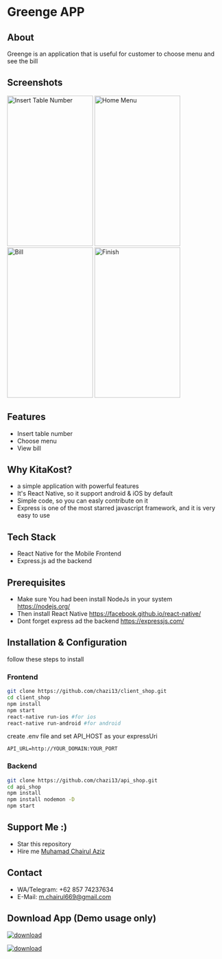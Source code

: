 # Greenge APP

## About

Greenge is an application that is useful for customer to choose menu and see the bill

## Screenshots

<p float="left">
 <img src="https://user-images.githubusercontent.com/48378351/64190203-037b1d00-cea0-11e9-9759-5be8c7d24ae8.png" width="200" height="350" alt="Insert Table Number"/>
 <img src="https://user-images.githubusercontent.com/48378351/64190237-14c42980-cea0-11e9-9562-e4b86a4cc00c.png" width="200" height="350" alt="Home Menu"/>
 <img src="https://user-images.githubusercontent.com/48378351/64190251-20175500-cea0-11e9-8816-df5fde796fda.png" width="200" height="350" alt="Bill"/>
 <img src="https://user-images.githubusercontent.com/48378351/64190271-2ad1ea00-cea0-11e9-8f4a-cfc366bf24a0.png" width="200" height="350" alt="Finish"/>
</p>


## Features

- Insert table number
- Choose menu
- View bill

## Why KitaKost?

- a simple application with powerful features
- It's React Native, so it support android & iOS by default
- Simple code, so you can easly contribute on it
- Express is one of the most starred javascript framework, and it is very easy to use

## Tech Stack

- React Native for the Mobile Frontend
- Express.js ad the backend

## Prerequisites

- Make sure You had been install NodeJs in your system https://nodejs.org/
- Then install React Native https://facebook.github.io/react-native/
- Dont forget express ad the backend https://expressjs.com/

## Installation & Configuration

follow these steps to install

### Frontend

```bash
git clone https://github.com/chazi13/client_shop.git
cd client_shop
npm install
npm start
react-native run-ios #for ios
react-native run-android #for android
```

create .env file and set API_HOST as your expressUri

```env
API_URL=http://YOUR_DOMAIN:YOUR_PORT
```

### Backend

```bash
git clone https://github.com/chazi13/api_shop.git
cd api_shop
npm install
npm install nodemon -D
npm start
```

## Support Me :)

  * Star this repository
  * Hire me [Muhamad Chairul Aziz](https://www.linkedin.com/in/muhamad-chairul-aziz/)

## Contact

  * WA/Telegram: +62 857 74237634
  * E-Mail: m.chairul669@gmail.com
  

## Download App (Demo usage only)
[![download](https://camo.githubusercontent.com/a9c59dcbf62ec123e8bb099fb473ad30554d70e6/68747470733a2f2f69312e77702e636f6d2f61706b6d6f6473696f732e636f6d2f77702d636f6e74656e742f75706c6f6164732f323031382f31322f446f776e6c6f61642d496e66696e6974652d44657369676e2d332e342e31302d41706b2e706e67 "Download")](https://drive.google.com/open?id=1qG-OmzIK-9H3OlG25NqUEktDvVOdC9cd)

[![download](https://9to5google.com/wp-content/uploads/sites/4/2016/08/google-slides-icon.png?w=150 "Download")](https://drive.google.com/open?id=11U3YCddPZyl3_0Pj-ivC8_wXVkwnULK70-d5ga_A3aA)


